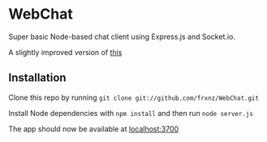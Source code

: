 WebChat
=======

Super basic Node-based chat client using Express.js and Socket.io.

A slightly improved version of [this](http://net.tutsplus.com/tutorials/javascript-ajax/real-time-chat-with-nodejs-socket-io-and-expressjs/)

## Installation
Clone this repo by running `git clone git://github.com/frxnz/WebChat.git`

Install Node dependencies with `npm install` and then run `node server.js`

The app should now be available at [localhost:3700](http://localhost:3700)
